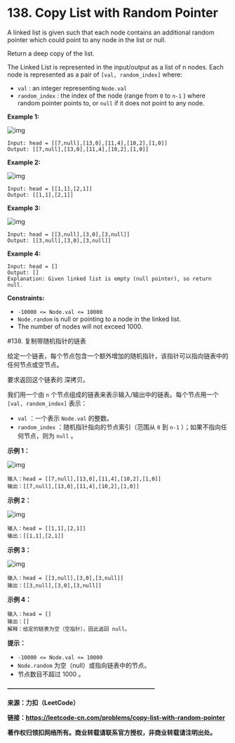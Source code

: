 # 138. Copy List with Random Pointer

A linked list is given such that each node contains an additional random pointer which could point to any node in the list or null.

Return a deep copy of the list.

The Linked List is represented in the input/output as a list of n nodes. Each node is represented as a pair of `[val, random_index]` where:

- `val` : an integer representing `Node.val` 
- `random_index` : the index of the node (range from `0` to `n-1` ) where random pointer points to, or `null` if it does not point to any node.




**Example 1:**

![img](Question138.assets/e1.png)

```
Input: head = [[7,null],[13,0],[11,4],[10,2],[1,0]]
Output: [[7,null],[13,0],[11,4],[10,2],[1,0]]
```

**Example 2:**

![img](Question138.assets/e2.png)

```
Input: head = [[1,1],[2,1]]
Output: [[1,1],[2,1]]
```

**Example 3:**

![img](Question138.assets/e3.png)

```
Input: head = [[3,null],[3,0],[3,null]]
Output: [[3,null],[3,0],[3,null]]
```

**Example 4:**

```
Input: head = []
Output: []
Explanation: Given linked list is empty (null pointer), so return null.
```


**Constraints:**

- `-10000 <= Node.val <= 10000` 
- `Node.random` is null or pointing to a node in the linked list.
- The number of nodes will not exceed 1000.




#138. 复制带随机指针的链表

给定一个链表，每个节点包含一个额外增加的随机指针，该指针可以指向链表中的任何节点或空节点。

要求返回这个链表的 深拷贝。 

我们用一个由 `n` 个节点组成的链表来表示输入/输出中的链表。每个节点用一个 `[val, random_index]` 表示：

- `val` ：一个表示 `Node.val` 的整数。
- `random_index` ：随机指针指向的节点索引（范围从 `0` 到 `n-1` ）；如果不指向任何节点，则为  `null` 。




**示例 1：**

![img](Question138.assets/e1.png)

```
输入：head = [[7,null],[13,0],[11,4],[10,2],[1,0]]
输出：[[7,null],[13,0],[11,4],[10,2],[1,0]]
```

**示例 2：**

![img](Question138.assets/e2.png)

```
输入：head = [[1,1],[2,1]]
输出：[[1,1],[2,1]]
```

**示例 3：**

![img](Question138.assets/e3.png)

```
输入：head = [[3,null],[3,0],[3,null]]
输出：[[3,null],[3,0],[3,null]]
```

**示例 4：**

```
输入：head = []
输出：[]
解释：给定的链表为空（空指针），因此返回 null。
```



**提示：**

- `-10000 <= Node.val <= 10000` 
- `Node.random` 为空（null）或指向链表中的节点。
- 节点数目不超过 1000 。

**————————————————————————**

**来源：力扣（LeetCode）**

**链接：https://leetcode-cn.com/problems/copy-list-with-random-pointer**

**著作权归领扣网络所有。商业转载请联系官方授权，非商业转载请注明出处。**

